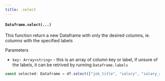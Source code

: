 ```yaml
---
title: .select
---
```


#### `Dataframe.select(...)`
This function return a new Dataframe with only the desired columns, ie. columns with the specified labels

Parameters

- `key: Array<string>` - this is an array of column key or label, if unsure of the labels, it can be retrived by running `Dataframe.labels`

```typescript
const selected: Dataframe = df.select(["job_title", "salary", "salary_currency", "salary_in_usd"]);
```